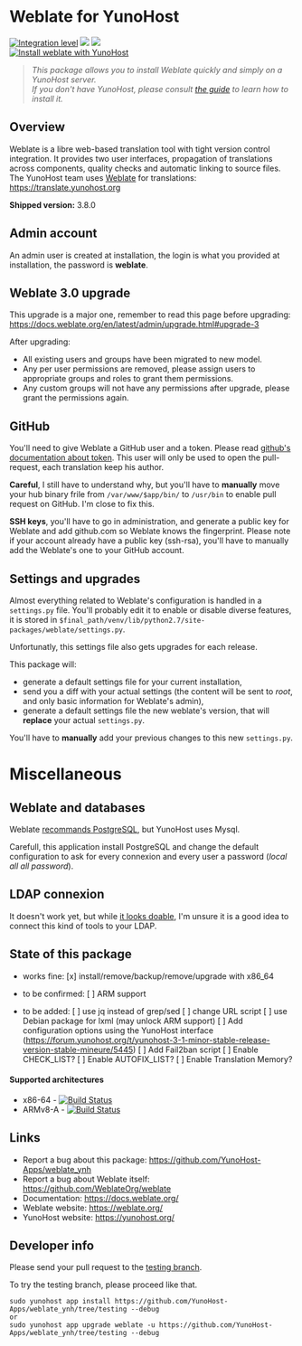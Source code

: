 # Weblate for YunoHost

[![Integration level](https://dash.yunohost.org/integration/weblate.svg)](https://dash.yunohost.org/appci/app/weblate) ![](https://ci-apps.yunohost.org/ci/badges/weblate.status.svg) ![](https://ci-apps.yunohost.org/ci/badges/weblate.maintain.svg)  
[![Install weblate with YunoHost](https://install-app.yunohost.org/install-with-yunohost.png)](https://install-app.yunohost.org/?app=weblate)

> *This package allows you to install Weblate quickly and simply on a YunoHost server.  
If you don't have YunoHost, please consult [the guide](https://yunohost.org/#/install) to learn how to install it.*

## Overview
Weblate is a libre web-based translation tool with tight version control integration. It provides two user interfaces, propagation of translations across components, quality checks and automatic linking to source files. 
The YunoHost team uses [Weblate](https://weblate.org) for translations: https://translate.yunohost.org

**Shipped version:** 3.8.0

## Admin account

An admin user is created at installation, the login is what you provided at installation, the password is **weblate**.

## Weblate 3.0 upgrade

This upgrade is a major one, remember to read this page before upgrading: https://docs.weblate.org/en/latest/admin/upgrade.html#upgrade-3

After upgrading:

 * All existing users and groups have been migrated to new model.
 * Any per user permissions are removed, please assign users to appropriate groups and roles to grant them permissions.
 * Any custom groups will not have any permissions after upgrade, please grant the permissions again.

## GitHub

You'll need to give Weblate a GitHub user and a token. Please read [github's documentation about token](https://help.github.com/articles/creating-a-personal-access-token-for-the-command-line/).
This user will only be used to open the pull-request, each translation keep his author.

**Careful**, I still have to understand why, but you'll have to **manually** move your hub binary frile from `/var/www/$app/bin/` to `/usr/bin` to enable pull request on GitHub. I'm close to fix this.

**SSH keys**, you'll have to go in administration, and generate a public key for Weblate and add github.com so Weblate knows the fingerprint. Please note if your account already have a public key (ssh-rsa), you'll have to manually add the Weblate's one to your GitHub account.

## Settings and upgrades

Almost everything related to Weblate's configuration is handled in a `settings.py` file.
You'll probably edit it to enable or disable diverse features, it is stored in `$final_path/venv/lib/python2.7/site-packages/weblate/settings.py`.

Unfortunatly, this settings file also gets upgrades for each release.

This package will:

* generate a default settings file for your current installation,
* send you a diff with your actual settings (the content will be sent to *root*, and only basic information for Weblate's admin),
* generate a default settings file the new weblate's version, that will **replace** your actual `settings.py`.

You'll have to **manually** add your previous changes to this new `settings.py`.

# Miscellaneous

## Weblate and databases

Weblate [recommands PostgreSQL](https://docs.weblate.org/en/latest/admin/install.html#database-setup-for-weblate), but YunoHost uses Mysql.

Carefull, this application install PostgreSQL and change the default configuration to ask for every connexion and every user a password (*local all all password*).

## LDAP connexion

It doesn't work yet, but while [it looks doable](https://docs.weblate.org/en/latest/admin/auth.html?highlight=LDAP#ldap-authentication), I'm unsure it is a good idea to connect this kind of tools to your LDAP.

## State of this package

* works fine:
[x] install/remove/backup/remove/upgrade with x86_64

* to be confirmed:
[ ] ARM support

* to be added:
[ ] use jq instead of grep/sed
[ ] change URL script
[ ] use Debian package for lxml (may unlock ARM support)
[ ] Add configuration options using the YunoHost interface (https://forum.yunohost.org/t/yunohost-3-1-minor-stable-release-version-stable-mineure/5445)
[ ] Add Fail2ban script
[ ] Enable CHECK_LIST?
[ ] Enable AUTOFIX_LIST?
[ ] Enable Translation Memory?

#### Supported architectures

* x86-64 - [![Build Status](https://ci-apps.yunohost.org/ci/logs/weblate%20%28Apps%29.svg)](https://ci-apps.yunohost.org/ci/apps/weblate/)
* ARMv8-A - [![Build Status](https://ci-apps-arm.yunohost.org/ci/logs/weblate%20%28Apps%29.svg)](https://ci-apps-arm.yunohost.org/ci/apps/weblate/)

## Links

 * Report a bug about this package: https://github.com/YunoHost-Apps/weblate_ynh
 * Report a bug about Weblate itself: https://github.com/WeblateOrg/weblate
 * Documentation: https://docs.weblate.org/
 * Weblate website: https://weblate.org/
 * YunoHost website: https://yunohost.org/
 
 Developer info
----------------

Please send your pull request to the [testing branch](https://github.com/YunoHost-Apps/weblate_ynh/tree/testing).

To try the testing branch, please proceed like that.
```
sudo yunohost app install https://github.com/YunoHost-Apps/weblate_ynh/tree/testing --debug
or
sudo yunohost app upgrade weblate -u https://github.com/YunoHost-Apps/weblate_ynh/tree/testing --debug
```
